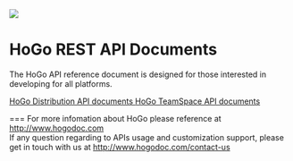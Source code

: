 <!-- LOGO -->
<img src="https://www.hogodoc.com/HoGo/Images/logo_console_2.png" /> 
<!-- End LOGO -->

<!-- Title --> 
HoGo REST API Documents
====

<!-- *** Start Content introduction here  *** -->
The HoGo API reference document is designed for those interested in developing for all platforms.

<!-- *** End content introduction *** -->

<a href="https://github.com/hogodev/api/wiki" >
 HoGo Distribution API documents
</a>

<a href="#" >
 HoGo TeamSpace API documents
</a>

===
For more infomation about HoGo please reference at http://www.hogodoc.com <br/>
If any question regarding to APIs usage and customization support, please get in touch with us at http://www.hogodoc.com/contact-us

<!--
![slide1](https://cloud.githubusercontent.com/assets/1794584/5793051/94af9dea-9f67-11e4-870e-7ee35c7b9a4a.JPG)
![slide2](https://cloud.githubusercontent.com/assets/1794584/5793052/95034eae-9f67-11e4-8cf7-205a45717c0f.JPG)
![slide3](https://cloud.githubusercontent.com/assets/1794584/5793054/9537618a-9f67-11e4-82ff-03d4b8b500a7.JPG)
![slide4](https://cloud.githubusercontent.com/assets/1794584/5793053/95361370-9f67-11e4-86cf-450fc519c541.JPG)
![slide5](https://cloud.githubusercontent.com/assets/1794584/5793055/9564f4ec-9f67-11e4-99fe-bed3f0413d32.JPG)
![slide6](https://cloud.githubusercontent.com/assets/1794584/5793050/948ca150-9f67-11e4-95d2-8569e8c4e1fa.JPG)
-->
